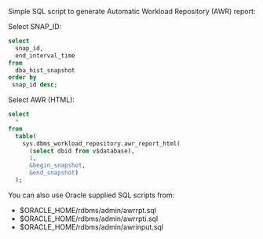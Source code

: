 Simple SQL script to generate Automatic Workload Repository (AWR) report:

Select SNAP_ID:
```sql
select
  snap_id,  
  end_interval_time
from
  dba_hist_snapshot
order by
 snap_id desc;
```

Select AWR (HTML):
```sql
select
  *
from
  table(
    sys.dbms_workload_repository.awr_report_html(
      (select dbid from v$database),
      1,
      &begin_snapshot,
      &end_snapshot)
  );
```

You can also use Oracle supplied SQL scripts from:
- $ORACLE_HOME/rdbms/admin/awrrpt.sql
- $ORACLE_HOME/rdbms/admin/awrrpti.sql
- $ORACLE_HOME/rdbms/admin/awrinput.sql